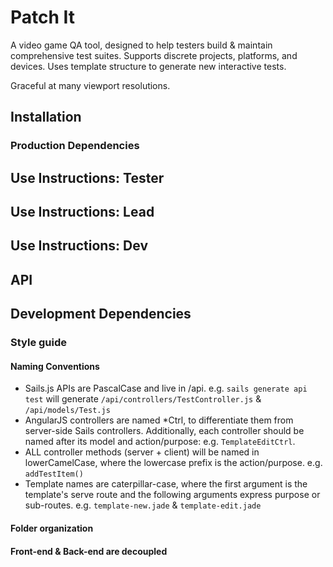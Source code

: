 # Patch It

A video game QA tool, designed to help testers build & maintain comprehensive test suites. Supports discrete projects, platforms, and devices. Uses template structure to generate new interactive tests.

Graceful at many viewport resolutions. 

## Installation

### Production Dependencies

## Use Instructions: Tester

## Use Instructions: Lead

## Use Instructions: Dev

## API

## Development Dependencies

### Style guide

#### Naming Conventions
* Sails.js APIs are PascalCase and live in /api. e.g. `sails generate api test` will generate `/api/controllers/TestController.js` & `/api/models/Test.js`
* AngularJS controllers are named *Ctrl, to differentiate them from server-side Sails controllers. Additionally, each controller should be named after its model and action/purpose:  <ModelActionCtrl> e.g. `TemplateEditCtrl`. 
* ALL controller methods (server + client) will be named in lowerCamelCase, where the lowercase prefix is the action/purpose. e.g. `addTestItem()`  
* Template names are caterpillar-case, where the first argument is the template's serve route and the following arguments express purpose or sub-routes. e.g. `template-new.jade` & `template-edit.jade`

#### Folder organization

#### Front-end & Back-end are decoupled